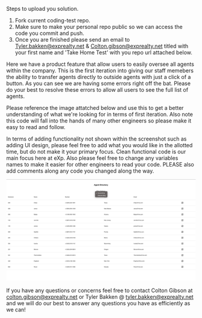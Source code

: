 Steps to upload you solution.

1. Fork current coding-test repo.
2. Make sure to make your personal repo public so we can access the code you commit and push.
3. Once you are finished please send an email to Tyler.bakken@exprealty.net & Colton.gibson@exprealty.net titled with your first name and 'Take Home Test' with you repo url attached below.

Here we have a product feature that allow users to easily oversee all agents within the company. This is the first iteration into giving our staff memebers the ability to transfer agents directly to outside agents with just a click of a button. As you can see we are having some errors right off the bat. Please do your best to resolve these errors to allow all users to see the full list of agents.

Please reference the image attatched below and use this to get a better understanding of what we're looking for in terms of first iteration. Also note this code will fall into the hands of many other engineers so please make it easy to read and follow.

In terms of adding functionality not shown within the screenshot such as adding UI design, please feel free to add what you would like in the allotted time, but do not make it your primary focus. Clean functional code is our main focus here at eXp. Also please feel free to change any variables names to make it easier for other engineers to read your code. PLEASE also add comments along any code you changed along the way.

![plot](./frontend/src/images/product_expectation.png)

If you have any questions or concerns feel free to contact Colton Gibson at colton.gibson@exprealty.net or Tyler Bakken @ tyler.bakken@exprealty.net and we will do our best to answer any questions you have as efficiently as we can!

